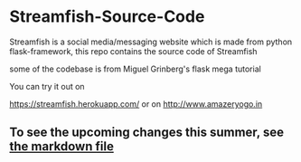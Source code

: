 # Streamfish-Source-Code
Streamfish is a social media/messaging website which is made from python flask-framework, this repo contains the source code of Streamfish

some of the codebase is from Miguel Grinberg's flask mega tutorial

You can try it out on 

https://streamfish.herokuapp.com/
or on 
http://www.amazeryogo.in

## To see the upcoming changes this summer, see [the markdown file](https://github.com/Amazeryogo/Streamfish-Source-Code/blob/master/SUMMERCHANGES2021.md)
